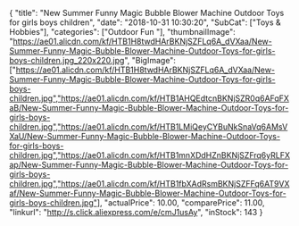 {
	"title": "New Summer Funny Magic Bubble Blower Machine Outdoor Toys for girls boys children",
	"date": "2018-10-31 10:30:20",
	"SubCat": ["Toys & Hobbies"],
	"categories": ["Outdoor Fun "],
	"thumbnailImage": "https://ae01.alicdn.com/kf/HTB1H8twdHArBKNjSZFLq6A_dVXaa/New-Summer-Funny-Magic-Bubble-Blower-Machine-Outdoor-Toys-for-girls-boys-children.jpg_220x220.jpg",
	"BigImage": ["https://ae01.alicdn.com/kf/HTB1H8twdHArBKNjSZFLq6A_dVXaa/New-Summer-Funny-Magic-Bubble-Blower-Machine-Outdoor-Toys-for-girls-boys-children.jpg","https://ae01.alicdn.com/kf/HTB1AHQEdtcnBKNjSZR0q6AFqFXaB/New-Summer-Funny-Magic-Bubble-Blower-Machine-Outdoor-Toys-for-girls-boys-children.jpg","https://ae01.alicdn.com/kf/HTB1LMiQeyCYBuNkSnaVq6AMsVXaU/New-Summer-Funny-Magic-Bubble-Blower-Machine-Outdoor-Toys-for-girls-boys-children.jpg","https://ae01.alicdn.com/kf/HTB1mnXDdHZnBKNjSZFrq6yRLFXap/New-Summer-Funny-Magic-Bubble-Blower-Machine-Outdoor-Toys-for-girls-boys-children.jpg","https://ae01.alicdn.com/kf/HTB1fbXAdRsmBKNjSZFFq6AT9VXaf/New-Summer-Funny-Magic-Bubble-Blower-Machine-Outdoor-Toys-for-girls-boys-children.jpg"],
	"actualPrice": 10.00,
	"comparePrice": 11.00,
	"linkurl": "http://s.click.aliexpress.com/e/cmJ1usAy",
	"inStock": 143
}
